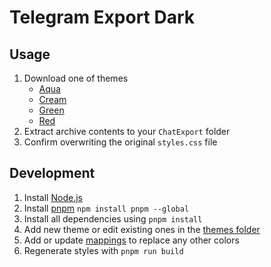 # Telegram Export Dark

## Usage

1. Download one of themes
    - [Aqua][aqua-href]
    - [Cream][cream-href]
    - [Green][green-href]
    - [Red][red-href]
1. Extract archive contents to your `ChatExport` folder
1. Confirm overwriting the original `styles.css` file

## Development

1. Install [Node.js](https://nodejs.org/)
1. Install [pnpm](https://pnpm.io/) `npm install pnpm --global`
1. Install all dependencies using `pnpm install`
1. Add new theme or edit existing ones in the [themes folder](./src/themes/)
1. Add or update [mappings](./src/mappings.js) to replace any other colors
1. Regenerate styles with `pnpm run build`

<!-- Links -->
[aqua-href]: https://download-directory.github.io/?url=https://github.com/VChet/telegram-export-dark/tree/master/styles/aqua
[cream-href]: https://download-directory.github.io/?url=https://github.com/VChet/telegram-export-dark/tree/master/styles/cream
[green-href]: https://download-directory.github.io/?url=https://github.com/VChet/telegram-export-dark/tree/master/styles/green
[red-href]: https://download-directory.github.io/?url=https://github.com/VChet/telegram-export-dark/tree/master/styles/red
